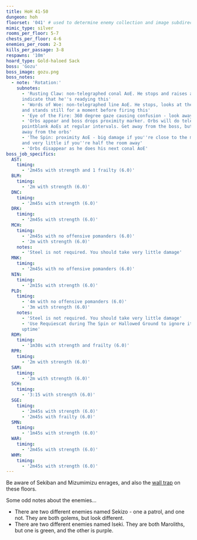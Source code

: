 ```yaml
---
title: HoH 41-50
dungeon: hoh
floorset: '041' # used to determine enemy collection and image subdirectory
mimic_type: silver
rooms_per_floor: 5-7
chests_per_floor: 4-6
enemies_per_room: 2-3
kills_per_passage: 3-8
respawns: '10m'
hoard_type: Gold-haloed Sack
boss: 'Gozu'
boss_image: gozu.png
boss_notes:
  - note: 'Rotation:'
    subnotes:
      - 'Rusting Claw: non-telegraphed conal AoE. He stops and raises a hand to
      indicate that he''s readying this'
      - 'Words of Woe: non-telegraphed line AoE. He stops, looks at the target,
      and stands still for a moment before firing this'
      - 'Eye of the Fire: 360 degree gaze causing confusion - look away'
      - 'Orbs appear and boss drops proximity marker. Orbs will do telegraphed
      pointblank AoEs at regular intervals. Get away from the boss, but also
      away from the orbs'
      - 'The Spin: proximity AoE - big damage if you''re close to the marker,
      and very little if you''re half the room away'
      - 'Orbs disappear as he does his next conal AoE'
boss_job_specifics:
  AST:
    timing:
      - '2m45s with strength and 1 frailty (6.0)'
  BLM:
    timing:
      - '2m with strength (6.0)'
  DNC:
    timing:
      - '2m45s with strength (6.0)'
  DRK:
    timing:
      - '2m45s with strength (6.0)'
  MCH:
    timing:
      - '2m45s with no offensive pomanders (6.0)'
      - '2m with strength (6.0)'
    notes:
      - 'Steel is not required. You should take very little damage'
  MNK:
    timing:
      - '2m45s with no offensive pomanders (6.0)'
  NIN:
    timing:
      - '2m15s with strength (6.0)'
  PLD:
    timing:
      - '4m with no offensive pomanders (6.0)'
      - '3m with strength (6.0)'
    notes:
      - 'Steel is not required. You should take very little damage'
      - 'Use Requiescat during The Spin or Hallowed Ground to ignore it for
      uptime'
  RDM:
    timing:
      - '1m30s with strength and frailty (6.0)'
  RPR:
    timing:
      - '2m with strength (6.0)'
  SAM:
    timing:
      - '2m with strength (6.0)'
  SCH:
    timing:
      - '3:15 with strength (6.0)'
  SGE:
    timing:
      - '2m45s with strength (6.0)'
      - '2m45s with frailty (6.0)'
  SMN:
    timing:
      - '1m45s with strength (6.0)'
  WAR:
    timing:
      - '2m45s with strength (6.0)'
  WHM:
    timing:
      - '2m45s with strength (6.0)'
---
```


Be aware of Sekiban and Mizumimizu enrages, and also the
[wall trap](/wall_traps.html#hoh-41-79) on these floors.

Some odd notes about the enemies...

* There are two different enemies named Sekizo - one a patrol, and one not.
  They are both golems, but look different.
* There are two different enemies named Iseki. They are both Maroliths, but one
  is green, and the other is purple.
